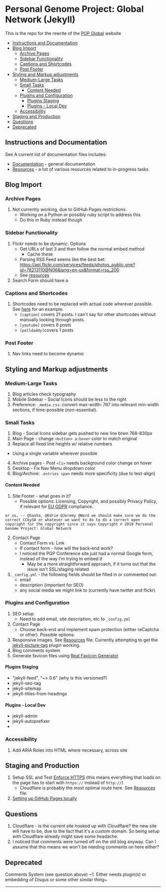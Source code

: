 # Personal Genome Project: Global Network (Jekyll)

This is the repo for the rewrite of the [PGP Global](https://www.personalgenomes.org/) website

<!-- MarkdownTOC -->

* [Instructions and Documentation](#instructions-and-documentation)
* [Blog Import](#blog-import)
  * [Archive Pages](#archive-pages)
  * [Sidebar Functionality](#sidebar-functionality)
  * [Captions and Shortcodes](#captions-and-shortcodes)
  * [Post Footer](#post-footer)
* [Styling and Markup adjustments](#styling-and-markup-adjustments)
  * [Medium-Large Tasks](#medium-large-tasks)
  * [Small Tasks](#small-tasks)
    * [Content Needed](#content-needed)
  * [Plugins and Configuration](#plugins-and-configuration)
    * [Plugins Staging](#plugins-staging)
    * [Plugins - Local Dev](#plugins---local-dev)
  * [Accessibility](#accessibility)
* [Staging and Production](#staging-and-production)
* [Questions](#questions)
* [Deprecated](#deprecated)

<!-- /MarkdownTOC -->

<a id="instructions-and-documentation"></a>
## Instructions and Documentation

See A current list of documentation files includes:
* [Documentation](docs/documentation.md) - general documentation
* [Resources](docs/resources.md) - a list of various resources related to in-progress tasks

<a id="blog-import"></a>
## Blog Import

<a id="archive-pages"></a>
### Archive Pages

1. Not currently working, due to GitHub Pages restrictions.
    * Working on a Python or possibly ruby script to address this
    * Do this in Ruby instead though

<a id="sidebar-functionality"></a>
### Sidebar Functionality

1. Flickr needs to be dynamic. Options
    * Get URLs of last 3 and then follow the normal embed method
      * Cache these
    * Parsing RSS Feed seems like the best bet: https://api.flickr.com/services/feeds/photos_public.gne?id=78213110@N06&lang=en-us&format=rss_200
    * See [resources][1]
2. Search Form should have a

<a id="captions-and-shortcodes"></a>
### Captions and Shortcodes

1. Shortcodes need to be replaced with actual code wherever possible. See [here](http://localhost:4000/2012/11/27/wildlife-of-our-homes-q-a-with-rob-dunn/) for an example.
    * `[caption]` covers 21 posts. I can't say for other shortcodes without manually looking through posts.
    * `[youtube]` covers 8 posts
    * `[polldaddy]`covers 1 posts

<a id="post-footer"></a>
### Post Footer

1. Nav links need to become dynamic

<a id="styling-and-markup-adjustments"></a>
## Styling and Markup adjustments

<a id="medium-large-tasks"></a>
### Medium-Large Tasks

1. Blog articles check typography
2. Mobile Sidebar - Social Icons should be less to the right
3. Preference: `_media.css`: convert max-width: 767 into relevant min-width sections, if time-possible (non-essential).

<a id="small-tasks"></a>
### Small Tasks

1. Blog - Social Icons sidebar gets pushed to new line btwn 768-830px
2. Main Page - change `<button> a:hover` color to match original
3. Replace all fixed line heights w/ relative numbers
  * Using a single variable wherever possible
4. Archive pages - Post `<li>` needs background color change on hover
5. Desktop - Fix Nav Menu dropdown color
6. Blog/Archive: `.entries span`  needs more specificity (due to text-align)

<a id="content-needed"></a>
#### Content Needed
1. Site Footer - what goes in it?
    * Possible options: Licensing, Copyright, and possibly Privacy Policy, if relevant for [EU GDPR](https://eugdpr.org/) compliance.

```
or us, -- @Sasha, @Edrie @Jeremy @Ward we should make sure we do the correct CCbySA or whatever we want to do to do a correct open copyright for the copyright since it says Copyright © 2019 Personal Genome Project: Global Network
```

2. Contact Page
    * Contact Form vs. Link
    * If contact form - how will the back-end work?
    * I noticed the PGP Conference site just had a normal Google form, instead of the way I'm trying to embed it
        * May be a more straightforward approach, if it turns out that the issue isn't SSL/staging related
3. `_config.yml` - the following fields should be filled in or commented out:
    * email
    * description (important for SEO)
    * any social media we might link to (currently have twitter and flickr)

<a id="plugins-and-configuration"></a>
### Plugins and Configuration
1. SEO setup
    * Need to add email, site description, etc to `_config.yml`
2. Contact Page
    * Choose back-end and implement spam protection (either reCaptcha or other). Possible options:
3. Responsive Images. See [Resources][1] file. Currently attempting to get the [jekyll-picture-tag](https://github.com/robwierzbowski/jekyll-picture-tag) plugin working.
4. Blog comments system
5. Generate favicon files using [Real Favicon Generator](https://realfavicongenerator.net/)

<a id="plugins-staging"></a>
#### Plugins Staging

* "jekyll-feed", "~> 0.6" (why is this versioned?)
* jekyll-seo-tag
* jekyll-sitemap
* jekyll-titles-from-headings


<a id="plugins---local-dev"></a>
#### Plugins - Local Dev

* jekyll-admin
* jekyll-autoprefixer
*


<a id="accessibility"></a>
### Accessibility

1. Add ARIA Roles into HTML where necessary, across site

<a id="staging-and-production"></a>
## Staging and Production

1. Setup SSL and Test [Enforce HTTPS](https://help.github.com/en/articles/securing-your-github-pages-site-with-https) (this means everything that loads on the page has to start with `https://` instead of `http://`)
      * Cloudflare is probably the most optimal route here. See [Resources][1] file.
2. [Setting up GitHub Pages locally](https://help.github.com/en/articles/setting-up-your-github-pages-site-locally-with-jekyll#keeping-your-site-up-to-date-with-the-github-pages-gem)

<a id="questions"></a>
## Questions

1. Cloudflare - is the current site hooked up with Cloudflare? the new site will have to be, due to the fact that it's a custom domain. So being setup with Cloudflare already might save some headache.
2. I noticed that comments were turned off on the old blog anyway. Can I assume that this means we won't be needing comments on here either?

<a id="deprecated"></a>
## Deprecated

Comments System (see question above)
~1. Either needs plugin(s) or embedding of Disqus or some other similar thing~


[1]: docs/resources.md


-------------
